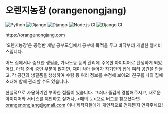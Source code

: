 # 오렌지농장 (orangenongjang)
![Python](https://img.shields.io/badge/python-3.8.3-blue.svg)
![Django](https://img.shields.io/badge/django-3.1.6-blue.svg)
![Django](https://img.shields.io/badge/django--rest--framework-3.11.2-blue.svg)
![Node.js CI](https://github.com/gongmyeong-study/orangenongjang/workflows/Node.js%20CI/badge.svg)
![Django CI](https://github.com/gongmyeong-study/orangenongjang/workflows/Django%20CI/badge.svg)

https://orangenongjang.com

‘오렌지농장’은 공명반 개발 공부모임에서 공부에 목적을 두고 바닥부터 개발한 웹서비스입니다.

어느 집에서나 중요한 생필품, 가사노동 등의 관리에 주목한 아이디어로 탄생하게 되었어요. 아직 준비 중인 부분이 많지만, 재미 삼아 들어가 자기만의 집에 여러 공간을 만들고, 각 공간의 생필품을 생성하여 수량 등 여러 정보를 수정해 보아요! 친구를 나의 집에 초대해 함께 관리할 수도 있습니다.

현실적으로 사용하기엔 부족한 점들이 있습니다. 그러나 즐겁게 경험해주시고, 새로운 아이디어와 서비스를 제안하고 싶거나, <매의 눈>으로 버그를 찾으셨다면 orangenongjang@gmail.com 이나 제작자들에게 개인적으로 언제든지 연락주세요!
